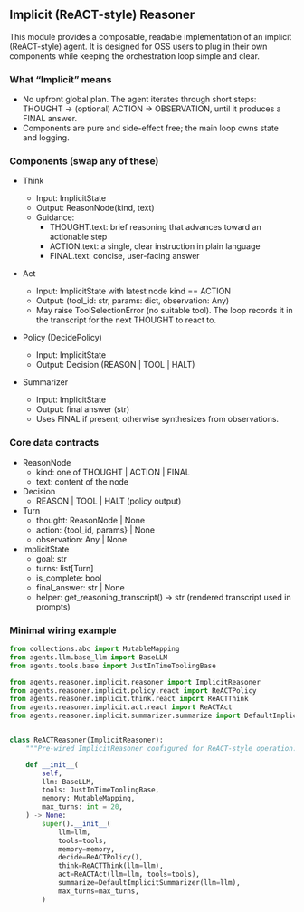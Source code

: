 ## Implicit (ReACT-style) Reasoner

This module provides a composable, readable implementation of an implicit (ReACT-style) agent. It is designed for OSS users to plug in their own components while keeping the orchestration loop simple and clear.

### What “Implicit” means

- No upfront global plan. The agent iterates through short steps: THOUGHT → (optional) ACTION → OBSERVATION, until it produces a FINAL answer.
- Components are pure and side-effect free; the main loop owns state and logging.


### Components (swap any of these)

- Think
  - Input: ImplicitState
  - Output: ReasonNode(kind, text)
  - Guidance:
    - THOUGHT.text: brief reasoning that advances toward an actionable step
    - ACTION.text: a single, clear instruction in plain language
    - FINAL.text: concise, user-facing answer

- Act
  - Input: ImplicitState with latest node kind == ACTION
  - Output: (tool_id: str, params: dict, observation: Any)
  - May raise ToolSelectionError (no suitable tool). The loop records it in the transcript for the next THOUGHT to react to.


- Policy (DecidePolicy)
  - Input: ImplicitState
  - Output: Decision (REASON | TOOL | HALT)

- Summarizer
  - Input: ImplicitState
  - Output: final answer (str)
  - Uses FINAL if present; otherwise synthesizes from observations.

### Core data contracts

- ReasonNode
  - kind: one of THOUGHT | ACTION | FINAL
  - text: content of the node
- Decision
  - REASON | TOOL | HALT (policy output)
- Turn
  - thought: ReasonNode | None
  - action: {tool_id, params} | None
  - observation: Any | None
- ImplicitState
  - goal: str
  - turns: list[Turn]
  - is_complete: bool
  - final_answer: str | None
  - helper: get_reasoning_transcript() → str (rendered transcript used in prompts)

### Minimal wiring example

```python
from collections.abc import MutableMapping
from agents.llm.base_llm import BaseLLM
from agents.tools.base import JustInTimeToolingBase

from agents.reasoner.implicit.reasoner import ImplicitReasoner
from agents.reasoner.implicit.policy.react import ReACTPolicy
from agents.reasoner.implicit.think.react import ReACTThink
from agents.reasoner.implicit.act.react import ReACTAct
from agents.reasoner.implicit.summarizer.summarize import DefaultImplicitSummarizer


class ReACTReasoner(ImplicitReasoner):
    """Pre-wired ImplicitReasoner configured for ReACT-style operation."""

    def __init__(
        self,
        llm: BaseLLM,
        tools: JustInTimeToolingBase,
        memory: MutableMapping,
        max_turns: int = 20,
    ) -> None:
        super().__init__(
            llm=llm,
            tools=tools,
            memory=memory,
            decide=ReACTPolicy(),
            think=ReACTThink(llm=llm),
            act=ReACTAct(llm=llm, tools=tools),
            summarize=DefaultImplicitSummarizer(llm=llm),
            max_turns=max_turns,
        )
```



